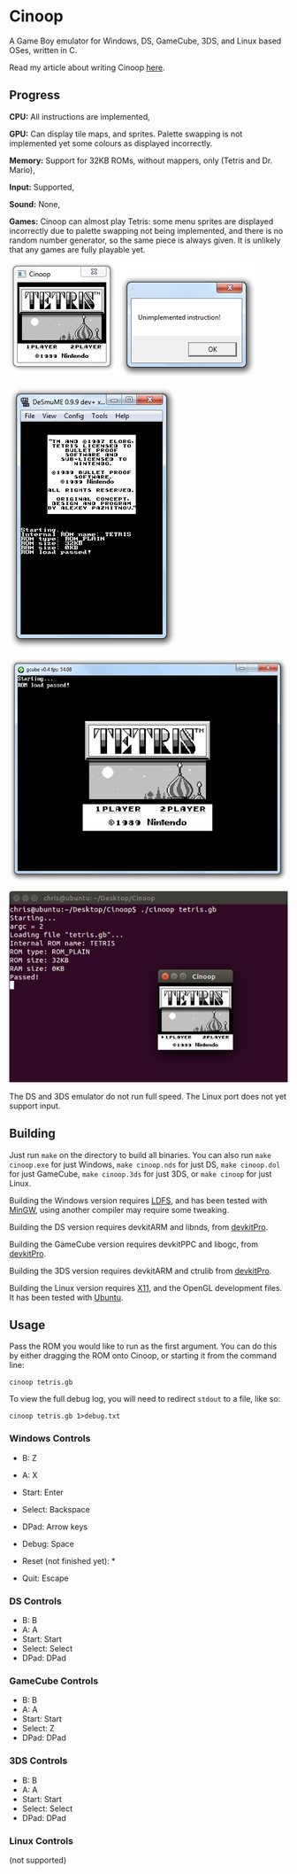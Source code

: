 Cinoop
======
A Game Boy emulator for Windows, DS, GameCube, 3DS, and Linux based OSes, written in C.

Read my article about writing Cinoop [here](http://cturt.github.io/cinoop.html).

## Progress
**CPU:** All instructions are implemented,

**GPU:** Can display tile maps, and sprites. Palette swapping is not implemented yet some colours as displayed incorrectly.

**Memory:** Support for 32KB ROMs, without mappers, only (Tetris and Dr. Mario),

**Input:** Supported,

**Sound:** None,

**Games:** Cinoop can almost play Tetris: some menu sprites are displayed incorrectly due to palette swapping not being implemented, and there is no random number generator, so the same piece is always given. It is unlikely that any games are fully playable yet.

![Windows version running Tetris](tetris.png)

![DS emulator running Cinoop](ds.png)

![GameCube emulator running Cinoop](gamecube.png)

![Ubuntu version running Tetris](ubuntu.png)

The DS and 3DS emulator do not run full speed. The Linux port does not yet support input.

## Building
Just run `make` on the directory to build all binaries. You can also run `make cinoop.exe` for just Windows, `make cinoop.nds` for just DS, `make cinoop.dol` for just GameCube, `make cinoop.3ds` for just 3DS, or `make cinoop` for just Linux.

Building the Windows version requires [LDFS](https://github.com/CTurt/LDFS), and has been tested with [MinGW](http://www.mingw.org/), using another compiler may require some tweaking.

Building the DS version requires devkitARM and libnds, from [devkitPro](http://devkitPro.org).

Building the GameCube version requires devkitPPC and libogc, from [devkitPro](http://devkitPro.org).

Building the 3DS version requires devkitARM and ctrulib from [devkitPro](http://devkitPro.org).

Building the Linux version requires [X11](http://en.wikipedia.org/wiki/X_Window_System), and the OpenGL development files. It has been tested with [Ubuntu](http://www.ubuntu.com/).

## Usage
Pass the ROM you would like to run as the first argument. You can do this by either dragging the ROM onto Cinoop, or starting it from the command line:

    cinoop tetris.gb

To view the full debug log, you will need to redirect `stdout` to a file, like so:

    cinoop tetris.gb 1>debug.txt

### Windows Controls
- B: Z
- A: X
- Start: Enter
- Select: Backspace
- DPad: Arrow keys

- Debug: Space
- Reset (not finished yet): *
- Quit: Escape

### DS Controls
- B: B
- A: A
- Start: Start
- Select: Select
- DPad: DPad

### GameCube Controls
- B: B
- A: A
- Start: Start
- Select: Z
- DPad: DPad

### 3DS Controls
- B: B
- A: A
- Start: Start
- Select: Select
- DPad: DPad

### Linux Controls
(not supported)